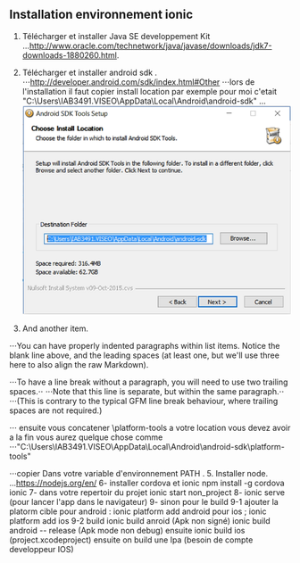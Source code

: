 ## Installation environnement ionic 
1. Télécharger et installer Java SE developpement Kit 
...http://www.oracle.com/technetwork/java/javase/downloads/jdk7-downloads-1880260.html.
2. Télécharger et installer  android sdk .
⋅⋅⋅http://developer.android.com/sdk/index.html#Other
⋅⋅⋅lors de l'installation il faut  copier install location  par exemple pour moi c'etait "C:\Users\IAB3491.VISEO\AppData\Local\Android\android-sdk\"
... ![alt text](https://github.com/abouelaiz/ionic_project/blob/master/install.PNG "Logo Title Text 1")

4. And another item.

⋅⋅⋅You can have properly indented paragraphs within list items. Notice the blank line above, and the leading spaces (at least one, but we'll use three here to also align the raw Markdown).

⋅⋅⋅To have a line break without a paragraph, you will need to use two trailing spaces.⋅⋅
⋅⋅⋅Note that this line is separate, but within the same paragraph.⋅⋅
⋅⋅⋅(This is contrary to the typical GFM line break behaviour, where trailing spaces are not required.)


⋅⋅⋅ ensuite vous concatener \platform-tools a votre location vous devez avoir a la fin vous aurez quelque chose comme 
⋅⋅⋅"C:\Users\IAB3491.VISEO\AppData\Local\Android\android-sdk\platform-tools"

⋅⋅⋅copier Dans votre variable d'environnement PATH .
5. Installer node.
...https://nodejs.org/en/
6- installer cordova et ionic 
npm install -g cordova ionic
7- dans votre repertoir du projet 
 ionic start non_project
8- ionic serve (pour lancer l'app dans le navigateur)
9- sinon pour le build 
 9-1 ajouter la platorm cible 
     pour android : ionic platform add android
     pour ios ; ionic platform add ios
 9-2 build 
     ionic build anroid (Apk non signé)
     ionic build android -- release (Apk mode non debug) ensuite 
     ionic build ios (project.xcodeproject) ensuite on build une Ipa (besoin de compte developpeur IOS)